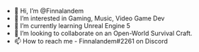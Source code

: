 - 👋 Hi, I’m @Finnalandem
- 👀 I’m interested in Gaming, Music, Video Game Dev
- 🌱 I’m currently learning Unreal Engine 5
- 💞️ I’m looking to collaborate on an Open-World Survival Craft.
- 📫 How to reach me - Finnalandem#2261 on Discord

<!---
Finnalandem/Finnalandem is a ✨ special ✨ repository because its `README.md` (this file) appears on your GitHub profile.
You can click the Preview link to take a look at your changes.
--->
